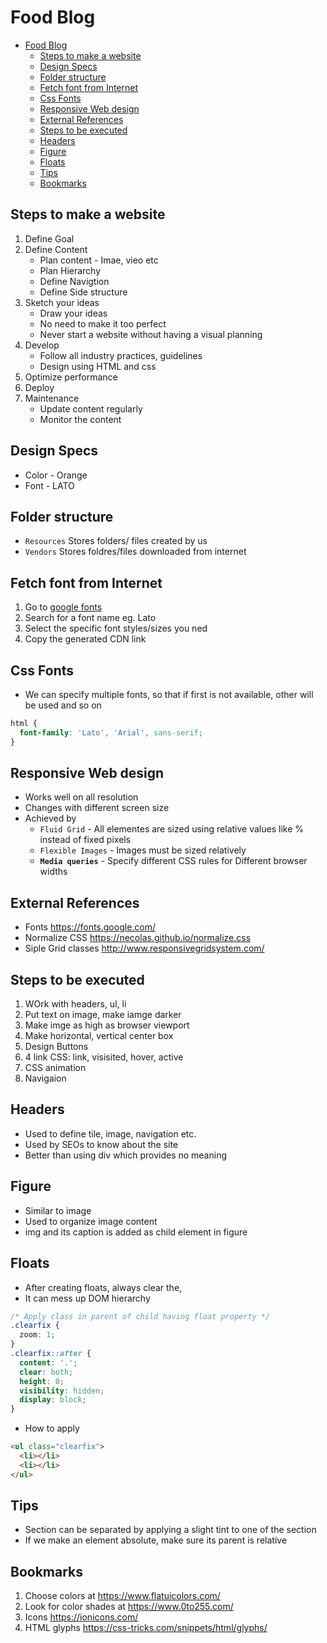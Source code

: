 # Food Blog

- [Food Blog](#food-blog)
  - [Steps to make a website](#steps-to-make-a-website)
  - [Design Specs](#design-specs)
  - [Folder structure](#folder-structure)
  - [Fetch font from Internet](#fetch-font-from-internet)
  - [Css Fonts](#css-fonts)
  - [Responsive Web design](#responsive-web-design)
  - [External References](#external-references)
  - [Steps to be executed](#steps-to-be-executed)
  - [Headers](#headers)
  - [Figure](#figure)
  - [Floats](#floats)
  - [Tips](#tips)
  - [Bookmarks](#bookmarks)

## Steps to make a website

1. Define Goal
2. Define Content
   - Plan content - Imae, vieo etc
   - Plan Hierarchy
   - Define Navigtion
   - Define Side structure
3. Sketch your ideas
   - Draw your ideas
   - No need to make it too perfect
   - Never start a website without having a visual planning
4. Develop
   - Follow all industry practices, guidelines
   - Design using HTML and css
5. Optimize performance
6. Deploy
7. Maintenance
   - Update content regularly
   - Monitor the content

## Design Specs

- Color - Orange
- Font - LATO

## Folder structure

- `Resources` Stores folders/ files created by us
- `Vendors` Stores foldres/files downloaded from internet

## Fetch font from Internet

1. Go to [google fonts](https://fonts.google.com/)
2. Search for a font name eg. Lato
3. Select the specific font styles/sizes you ned
4. Copy the generated CDN link

## Css Fonts

- We can specify multiple fonts, so that if first is not available, other will be used and so on

```css
html {
  font-family: 'Lato', 'Arial', sans-serif;
}
```

## Responsive Web design

- Works well on all resolution
- Changes with different screen size
- Achieved by
  - `Fluid Grid` - All elementes are sized using relative values like % instead of fixed pixels
  - `Flexible Images` - Images must be sized relatively
  - **`Media queries`** - Specify different CSS rules for Different browser widths

## External References

- Fonts <https://fonts.google.com/>
- Normalize CSS <https://necolas.github.io/normalize.css>
- Siple Grid classes <http://www.responsivegridsystem.com/>

## Steps to be executed

1. WOrk with headers, ul, li
2. Put text on image, make iamge darker
3. Make imge as high as browser viewport
4. Make horizontal, vertical center box
5. Design Buttons
6. 4 link CSS: link, visisited, hover, active
7. CSS animation
8. Navigaion

## Headers

- Used to define tile, image, navigation etc.
- Used by SEOs to know about the site
- Better than using div which provides no meaning

## Figure

- Similar to image
- Used to organize image content
- img and its caption is added as child element in figure

## Floats

- After creating floats, always clear the,
- It can mess up DOM hierarchy

```css
/* Apply class in parent of child having float property */
.clearfix {
  zoom: 1;
}
.clearfix::after {
  content: '.';
  clear: both;
  height: 0;
  visibility: hidden;
  display: block;
}
```

- How to apply

```html
<ul class="clearfix">
  <li></li>
  <li></li>
</ul>
```

## Tips

- Section can be separated by applying a slight tint to one of the section
- If we make an element absolute, make sure its parent is relative

## Bookmarks

1. Choose colors at <https://www.flatuicolors.com/>
2. Look for color shades at <https://www.0to255.com/>
3. Icons <https://ionicons.com/>
4. HTML glyphs <https://css-tricks.com/snippets/html/glyphs/>
